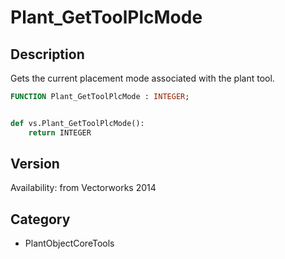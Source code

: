 # Plant_GetToolPlcMode

## Description
Gets the current placement mode associated with the plant tool.

```pascal
FUNCTION Plant_GetToolPlcMode : INTEGER;
```

```python

def vs.Plant_GetToolPlcMode():
    return INTEGER
```

## Version
Availability: from Vectorworks 2014
## Category
* PlantObjectCoreTools

